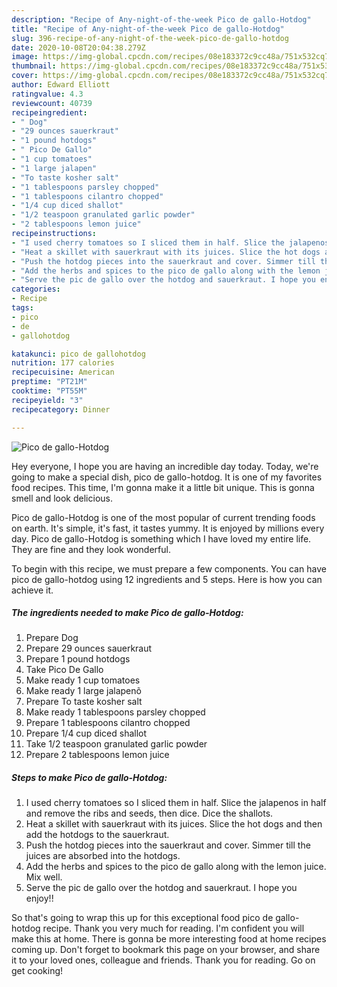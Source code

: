 ```yaml
---
description: "Recipe of Any-night-of-the-week Pico de gallo-Hotdog"
title: "Recipe of Any-night-of-the-week Pico de gallo-Hotdog"
slug: 396-recipe-of-any-night-of-the-week-pico-de-gallo-hotdog
date: 2020-10-08T20:04:38.279Z
image: https://img-global.cpcdn.com/recipes/08e183372c9cc48a/751x532cq70/pico-de-gallo-hotdog-recipe-main-photo.jpg
thumbnail: https://img-global.cpcdn.com/recipes/08e183372c9cc48a/751x532cq70/pico-de-gallo-hotdog-recipe-main-photo.jpg
cover: https://img-global.cpcdn.com/recipes/08e183372c9cc48a/751x532cq70/pico-de-gallo-hotdog-recipe-main-photo.jpg
author: Edward Elliott
ratingvalue: 4.3
reviewcount: 40739
recipeingredient:
- " Dog"
- "29 ounces sauerkraut"
- "1 pound hotdogs"
- " Pico De Gallo"
- "1 cup tomatoes"
- "1 large jalapen"
- "To taste kosher salt"
- "1 tablespoons parsley chopped"
- "1 tablespoons cilantro chopped"
- "1/4 cup diced shallot"
- "1/2 teaspoon granulated garlic powder"
- "2 tablespoons lemon juice"
recipeinstructions:
- "I used cherry tomatoes so I sliced them in half. Slice the jalapenos in half and remove the ribs and seeds, then dice. Dice the shallots."
- "Heat a skillet with sauerkraut with its juices. Slice the hot dogs and then add the hotdogs to the sauerkraut."
- "Push the hotdog pieces into the sauerkraut and cover. Simmer till the juices are absorbed into the hotdogs."
- "Add the herbs and spices to the pico de gallo along with the lemon juice. Mix well."
- "Serve the pic de gallo over the hotdog and sauerkraut. I hope you enjoy!!"
categories:
- Recipe
tags:
- pico
- de
- gallohotdog

katakunci: pico de gallohotdog 
nutrition: 177 calories
recipecuisine: American
preptime: "PT21M"
cooktime: "PT55M"
recipeyield: "3"
recipecategory: Dinner

---
```



![Pico de gallo-Hotdog](https://img-global.cpcdn.com/recipes/08e183372c9cc48a/751x532cq70/pico-de-gallo-hotdog-recipe-main-photo.jpg)

Hey everyone, I hope you are having an incredible day today. Today, we're going to make a special dish, pico de gallo-hotdog. It is one of my favorites food recipes. This time, I'm gonna make it a little bit unique. This is gonna smell and look delicious.



Pico de gallo-Hotdog is one of the most popular of current trending foods on earth. It's simple, it's fast, it tastes yummy. It is enjoyed by millions every day. Pico de gallo-Hotdog is something which I have loved my entire life. They are fine and they look wonderful.


To begin with this recipe, we must prepare a few components. You can have pico de gallo-hotdog using 12 ingredients and 5 steps. Here is how you can achieve it.

<!--inarticleads1-->

##### The ingredients needed to make Pico de gallo-Hotdog:

1. Prepare  Dog
1. Prepare 29 ounces sauerkraut
1. Prepare 1 pound hotdogs
1. Take  Pico De Gallo
1. Make ready 1 cup tomatoes
1. Make ready 1 large jalapenõ
1. Prepare To taste kosher salt
1. Make ready 1 tablespoons parsley chopped
1. Prepare 1 tablespoons cilantro chopped
1. Prepare 1/4 cup diced shallot
1. Take 1/2 teaspoon granulated garlic powder
1. Prepare 2 tablespoons lemon juice




<!--inarticleads2-->

##### Steps to make Pico de gallo-Hotdog:

1. I used cherry tomatoes so I sliced them in half. Slice the jalapenos in half and remove the ribs and seeds, then dice. Dice the shallots.
1. Heat a skillet with sauerkraut with its juices. Slice the hot dogs and then add the hotdogs to the sauerkraut.
1. Push the hotdog pieces into the sauerkraut and cover. Simmer till the juices are absorbed into the hotdogs.
1. Add the herbs and spices to the pico de gallo along with the lemon juice. Mix well.
1. Serve the pic de gallo over the hotdog and sauerkraut. I hope you enjoy!!




So that's going to wrap this up for this exceptional food pico de gallo-hotdog recipe. Thank you very much for reading. I'm confident you will make this at home. There is gonna be more interesting food at home recipes coming up. Don't forget to bookmark this page on your browser, and share it to your loved ones, colleague and friends. Thank you for reading. Go on get cooking!
